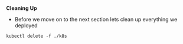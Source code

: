 
### 
**Cleaning Up**

*   Before we move on to the next section lets clean up everything we deployed


```execute-1
kubectl delete -f ./k8s
```
